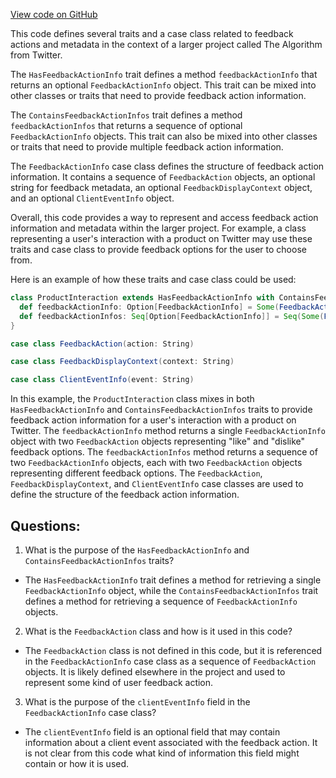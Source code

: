 [View code on GitHub](https://github.com/misbahsy/the-algorithm/product-mixer/core/src/main/scala/com/twitter/product_mixer/core/model/marshalling/response/urt/metadata/FeedbackActionInfo.scala)

This code defines several traits and a case class related to feedback actions and metadata in the context of a larger project called The Algorithm from Twitter. 

The `HasFeedbackActionInfo` trait defines a method `feedbackActionInfo` that returns an optional `FeedbackActionInfo` object. This trait can be mixed into other classes or traits that need to provide feedback action information.

The `ContainsFeedbackActionInfos` trait defines a method `feedbackActionInfos` that returns a sequence of optional `FeedbackActionInfo` objects. This trait can also be mixed into other classes or traits that need to provide multiple feedback action information.

The `FeedbackActionInfo` case class defines the structure of feedback action information. It contains a sequence of `FeedbackAction` objects, an optional string for feedback metadata, an optional `FeedbackDisplayContext` object, and an optional `ClientEventInfo` object. 

Overall, this code provides a way to represent and access feedback action information and metadata within the larger project. For example, a class representing a user's interaction with a product on Twitter may use these traits and case class to provide feedback options for the user to choose from. 

Here is an example of how these traits and case class could be used:

```scala
class ProductInteraction extends HasFeedbackActionInfo with ContainsFeedbackActionInfos {
  def feedbackActionInfo: Option[FeedbackActionInfo] = Some(FeedbackActionInfo(Seq(FeedbackAction("like"), FeedbackAction("dislike")), Some("User feedback"), Some(FeedbackDisplayContext("product")), Some(ClientEventInfo("click"))))
  def feedbackActionInfos: Seq[Option[FeedbackActionInfo]] = Seq(Some(FeedbackActionInfo(Seq(FeedbackAction("report"), FeedbackAction("block")), Some("User report"), Some(FeedbackDisplayContext("user")), Some(ClientEventInfo("click")))), Some(FeedbackActionInfo(Seq(FeedbackAction("follow"), FeedbackAction("unfollow")), Some("User following"), Some(FeedbackDisplayContext("user")), Some(ClientEventInfo("click")))))
}

case class FeedbackAction(action: String)

case class FeedbackDisplayContext(context: String)

case class ClientEventInfo(event: String)
```

In this example, the `ProductInteraction` class mixes in both `HasFeedbackActionInfo` and `ContainsFeedbackActionInfos` traits to provide feedback action information for a user's interaction with a product on Twitter. The `feedbackActionInfo` method returns a single `FeedbackActionInfo` object with two `FeedbackAction` objects representing "like" and "dislike" feedback options. The `feedbackActionInfos` method returns a sequence of two `FeedbackActionInfo` objects, each with two `FeedbackAction` objects representing different feedback options. The `FeedbackAction`, `FeedbackDisplayContext`, and `ClientEventInfo` case classes are used to define the structure of the feedback action information.
## Questions: 
 1. What is the purpose of the `HasFeedbackActionInfo` and `ContainsFeedbackActionInfos` traits?
- The `HasFeedbackActionInfo` trait defines a method for retrieving a single `FeedbackActionInfo` object, while the `ContainsFeedbackActionInfos` trait defines a method for retrieving a sequence of `FeedbackActionInfo` objects.

2. What is the `FeedbackAction` class and how is it used in this code?
- The `FeedbackAction` class is not defined in this code, but it is referenced in the `FeedbackActionInfo` case class as a sequence of `FeedbackAction` objects. It is likely defined elsewhere in the project and used to represent some kind of user feedback action.

3. What is the purpose of the `clientEventInfo` field in the `FeedbackActionInfo` case class?
- The `clientEventInfo` field is an optional field that may contain information about a client event associated with the feedback action. It is not clear from this code what kind of information this field might contain or how it is used.